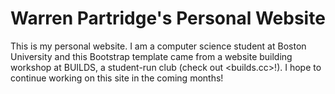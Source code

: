 # Warren Partridge's Personal Website

This is my personal website. I am a computer science student at Boston University and this Bootstrap template came from a website building workshop at BUILDS, a student-run club (check out <builds.cc>!). I hope to continue working on this site in the coming months!
